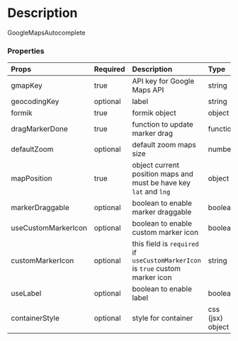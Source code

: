 # Description

GoogleMapsAutocomplete

### Properties
| Props       | Required | Description | Type |
| :---        | :---     | :---        |:---  |
| gmapKey       | true    | API key for Google Maps API | string |
| geocodingKey       | optional    | label | string |
| formik | true | formik object | object |
| dragMarkerDone | true | function to update marker drag | function |
| defaultZoom | optional | default zoom maps size | number |
| mapPosition | true | object current position maps and must be have key `lat` and `lng` | object |
| markerDraggable | optional | boolean to enable marker draggable | boolean |
| useCustomMarkerIcon | optional | boolean to enable custom marker icon | boolean |
| customMarkerIcon | optional | this field is `required` if `useCustomMarkerIcon` is `true` custom marker icon | string |
| useLabel | optional | boolean to enable label | boolean |
| containerStyle | optional | style for container | css (jsx) object |